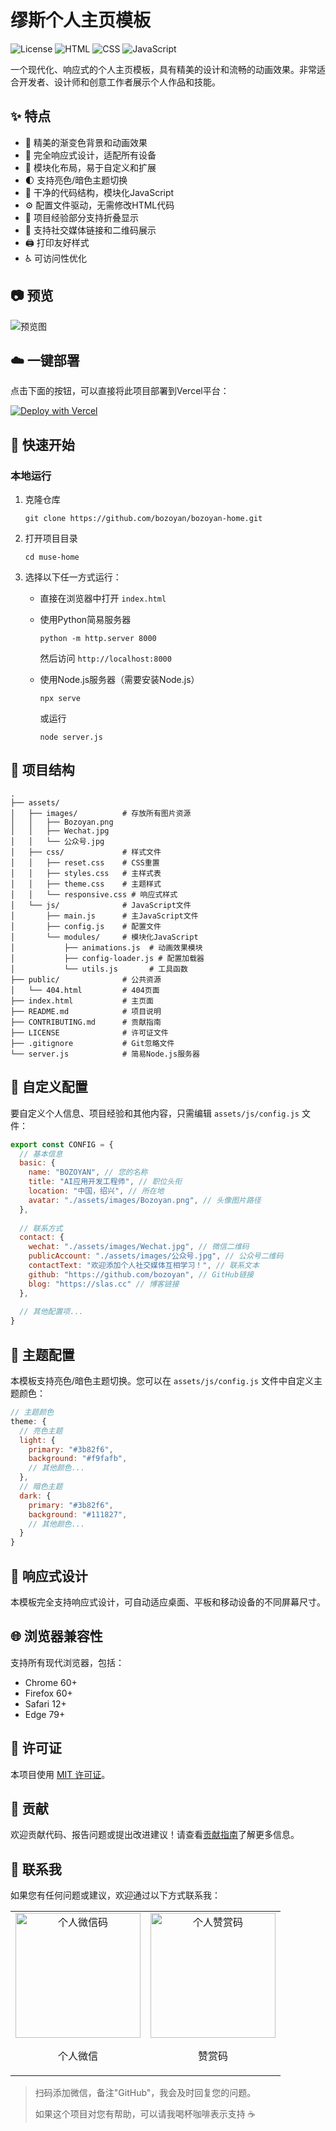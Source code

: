 # 缪斯个人主页模板

![License](https://img.shields.io/badge/license-MIT-blue)
![HTML](https://img.shields.io/badge/HTML-5-orange)
![CSS](https://img.shields.io/badge/CSS-3-blue)
![JavaScript](https://img.shields.io/badge/JavaScript-ES6-yellow)

一个现代化、响应式的个人主页模板，具有精美的设计和流畅的动画效果。非常适合开发者、设计师和创意工作者展示个人作品和技能。

## ✨ 特点

- 🎨 精美的渐变色背景和动画效果
- 📱 完全响应式设计，适配所有设备
- 🧩 模块化布局，易于自定义和扩展
- 🌓 支持亮色/暗色主题切换
- 🧠 干净的代码结构，模块化JavaScript
- ⚙️ 配置文件驱动，无需修改HTML代码
- 📂 项目经验部分支持折叠显示
- 🔗 支持社交媒体链接和二维码展示
- 🖨️ 打印友好样式
- ♿ 可访问性优化

## 📷 预览

![预览图](./assets/images/preview.png)

## ☁️ 一键部署

点击下面的按钮，可以直接将此项目部署到Vercel平台：

[![Deploy with Vercel](https://vercel.com/button)](https://vercel.com/new/clone?repository-url=https%3A%2F%2Fgithub.com%2Fbozoyan%2Fbozoyan-home)

## 🚀 快速开始

### 本地运行

1. 克隆仓库
   ```
   git clone https://github.com/bozoyan/bozoyan-home.git
   ```

2. 打开项目目录
   ```
   cd muse-home
   ```

3. 选择以下任一方式运行：
   
   - 直接在浏览器中打开 `index.html`
   
   - 使用Python简易服务器
     ```
     python -m http.server 8000
     ```
     然后访问 `http://localhost:8000`
   
   - 使用Node.js服务器（需要安装Node.js）
     ```
     npx serve
     ```
     或运行
     ```
     node server.js
     ```

## 📂 项目结构

```
.
├── assets/
│   ├── images/          # 存放所有图片资源
│   │   ├── Bozoyan.png
│   │   ├── Wechat.jpg
│   │   └── 公众号.jpg
│   ├── css/             # 样式文件
│   │   ├── reset.css    # CSS重置
│   │   ├── styles.css   # 主样式表
│   │   ├── theme.css    # 主题样式
│   │   └── responsive.css # 响应式样式
│   └── js/              # JavaScript文件
│       ├── main.js      # 主JavaScript文件
│       ├── config.js    # 配置文件
│       └── modules/     # 模块化JavaScript
│           ├── animations.js  # 动画效果模块
│           ├── config-loader.js # 配置加载器
│           └── utils.js       # 工具函数
├── public/              # 公共资源
│   └── 404.html         # 404页面
├── index.html           # 主页面
├── README.md            # 项目说明
├── CONTRIBUTING.md      # 贡献指南
├── LICENSE              # 许可证文件
├── .gitignore           # Git忽略文件
└── server.js            # 简易Node.js服务器
```

## 🔧 自定义配置

要自定义个人信息、项目经验和其他内容，只需编辑 `assets/js/config.js` 文件：

```javascript
export const CONFIG = {
  // 基本信息
  basic: {
    name: "BOZOYAN", // 您的名称
    title: "AI应用开发工程师", // 职位头衔
    location: "中国，绍兴", // 所在地
    avatar: "./assets/images/Bozoyan.png", // 头像图片路径
  },
  
  // 联系方式
  contact: {
    wechat: "./assets/images/Wechat.jpg", // 微信二维码
    publicAccount: "./assets/images/公众号.jpg", // 公众号二维码
    contactText: "欢迎添加个人社交媒体互相学习！", // 联系文本
    github: "https://github.com/bozoyan", // GitHub链接
    blog: "https://slas.cc" // 博客链接
  },
  
  // 其他配置项...
}
```

## 🎨 主题配置

本模板支持亮色/暗色主题切换。您可以在 `assets/js/config.js` 文件中自定义主题颜色：

```javascript
// 主题颜色
theme: {
  // 亮色主题
  light: {
    primary: "#3b82f6",
    background: "#f9fafb",
    // 其他颜色...
  },
  // 暗色主题
  dark: {
    primary: "#3b82f6",
    background: "#111827",
    // 其他颜色...
  }
}
```

## 📱 响应式设计

本模板完全支持响应式设计，可自动适应桌面、平板和移动设备的不同屏幕尺寸。

## 🌐 浏览器兼容性

支持所有现代浏览器，包括：
- Chrome 60+
- Firefox 60+
- Safari 12+
- Edge 79+

## 📄 许可证

本项目使用 [MIT 许可证](LICENSE)。

## 🤝 贡献

欢迎贡献代码、报告问题或提出改进建议！请查看[贡献指南](CONTRIBUTING.md)了解更多信息。

## 📱 联系我

如果您有任何问题或建议，欢迎通过以下方式联系我：

<div align="center">
  <table>
    <tr>
      <td align="center">
        <img src="assets/images/Wechat.jpg" alt="个人微信码" width="200"/>
        <p>个人微信</p>
      </td>
      <td align="center">
        <img src="assets/images/个人赞赏码.png" alt="个人赞赏码" width="200"/>
        <p>赞赏码</p>
      </td>
    </tr>
  </table>
</div>

> 扫码添加微信，备注"GitHub"，我会及时回复您的问题。
> 
> 如果这个项目对您有帮助，可以请我喝杯咖啡表示支持 ☕ 
